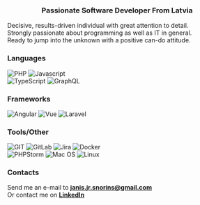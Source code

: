 <h3 align="center">Passionate Software Developer From Latvia</h3>

Decisive, results-driven individual with great attention to detail.
<br/>
Strongly passionate about programming as well as IT in general.
<br/>
Ready to jump into the unknown with a positive can-do attitude.

<h3>Languages</h3>
<div>
  <img src="https://img.shields.io/badge/PHP-777BB4?style=for-the-badge&logo=php&logoColor=white" alt="PHP"/>
  <img src="https://img.shields.io/badge/JavaScript-323330?style=for-the-badge&logo=javascript&logoColor=F7DF1E" alt="Javascript"/>
</div>
<div>
  <img src="https://img.shields.io/badge/TypeScript-007ACC?style=for-the-badge&logo=typescript&logoColor=white" alt="TypeScript"/>
  <img src="https://img.shields.io/badge/GraphQl-E10098?style=for-the-badge&logo=graphql&logoColor=white" alt="GraphQL"/>
</div>

<h3>Frameworks</h3>
<div>
  <img src="https://img.shields.io/badge/Angular-DD0031?style=for-the-badge&logo=angular&logoColor=white" alt="Angular"/>
  <img src="https://img.shields.io/badge/Vue%20js-35495E?style=for-the-badge&logo=vuedotjs&logoColor=4FC08D" alt="Vue"/>
  <img src="https://img.shields.io/badge/Laravel-FF2D20?style=for-the-badge&logo=laravel&logoColor=white" alt="Laravel"/>
</div>

<h3>Tools/Other</h3>
<div>
  <img src="https://img.shields.io/badge/GIT-E44C30?style=for-the-badge&logo=git&logoColor=white" alt="GIT"/>
  <img src="https://img.shields.io/badge/GitLab-330F63?style=for-the-badge&logo=gitlab&logoColor=white" alt="GitLab"/>
    <img src="https://img.shields.io/badge/Jira-0052CC?style=for-the-badge&logo=Jira&logoColor=white" alt="Jira"/>
  <img src="https://img.shields.io/badge/Docker-2CA5E0?style=for-the-badge&logo=docker&logoColor=white" alt="Docker"/>
</div>
<div>
  <img src="http://img.shields.io/badge/-PHPStorm-181717?style=for-the-badge&logo=phpstorm&logoColor=white" alt="PHPStorm"/>
  <img src="https://img.shields.io/badge/mac%20os-000000?style=for-the-badge&logo=apple&logoColor=white" alt="Mac OS"/>
  <img src="https://img.shields.io/badge/Linux-FCC624?style=for-the-badge&logo=linux&logoColor=black" alt="Linux"/>
</div>

<h3>Contacts</h3>
<p>
  Send me an e-mail to <a href="mailto:janis.jr.snorins@gmail.com"><b>janis.jr.snorins@gmail.com</b></a> 
  <br/>
  Or contact me on <a target="_blank" href="https://www.linkedin.com/in/janis-snorins"><b>LinkedIn</b></a>
</p>

